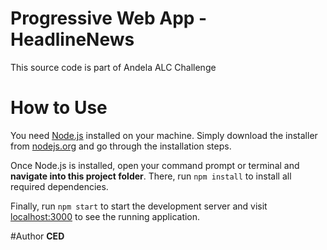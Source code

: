 # Progressive Web App - HeadlineNews 
This source code is part of Andela ALC Challenge

# How to Use
You need [Node.js](https://nodejs.org) installed on your machine. 
Simply download the installer from [nodejs.org](https://nodejs.org) and go through the installation steps.

Once Node.js is installed, open your command prompt or terminal and **navigate into this project folder**. There, run `npm install` to install all required dependencies.

Finally, run `npm start` to start the development server and visit [localhost:3000](http://localhost:3000) to see the running application.

#Author
**CED**